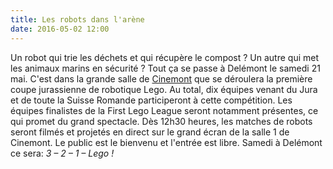 ```yaml
---
title: Les robots dans l'arène
date: 2016-05-02 12:00
---
```


Un robot qui trie les déchets et qui récupère le compost ? Un autre qui met les animaux marins en sécurité ? Tout ça se passe à Delémont le samedi 21 mai.
C'est dans la grande salle de [Cinemont][cinemont] que se déroulera la première coupe jurassienne de robotique Lego. 
Au total, dix équipes venant du Jura et de toute la Suisse Romande participeront à cette compétition. Les équipes finalistes de la First Lego League seront notamment présentes, ce qui promet du grand spectacle.
Dès 12h30 heures, les matches de robots seront filmés et projetés en direct sur le grand écran de la salle 1 de Cinemont. Le public est le bienvenu et l'entrée est libre.
Samedi à Delémont ce sera: *3 – 2 – 1 – Lego !*

[cinemont]: https://www.cinemont.ch/fr/delemont.html
